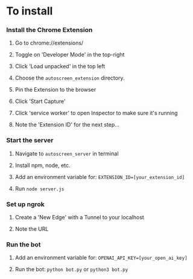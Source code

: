 # To install

### Install the Chrome Extension

1. Go to chrome://extensions/

2. Toggle on 'Developer Mode' in the top-right

3. Click 'Load unpacked' in the top left

4. Choose the `autoscreen_extension` directory.

5. Pin the Extension to the browser

6. Click 'Start Capture'

5. Click 'service worker' to open Inspector to make sure it's running

7. Note the 'Extension ID' for the next step...

  
  
### Start the server
1. Navigate to `autoscreen_server` in terminal

2. Install npm, node, etc.

3. Add an environment variable for: `EXTENSION_ID=[your_extension_id]`

4. Run `node server.js`


### Set up ngrok

1. Create a 'New Edge' with a Tunnel to your localhost

2. Note the URL

  

### Run the bot

1. Add an environment variable for: `OPENAI_API_KEY=[your_open_ai_key]`

2. Run the bot: `python bot.py` or `python3 bot.py`
